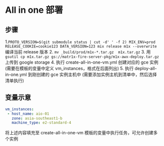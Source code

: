 # All in one 部署

## 步骤

 1.`PROTO_VERSION=$(git submodule status | cut -d' ' -f 2) MIX_ENV=prod RELEASE_COOKIE=cookie123 DATA_VERSION=123 mix release m1x --overwrite`  编译当前 release 版本
 2. `mv _build/prod/m1x-*.tar.gz  m1x.tar.gz`
 3. 用 `gsutil cp m1x.tar.gz gs://matr1x-fire-server-pkg/m1x-awx-deploy.tar.gz` 上传到 google storage
 4. 执行 create-all-in-one-vm.yml 创建对应的 gce 实例 (需要在模板的变量中定义 vm_instances，格式在后面列出)
 5. 执行 deploy-all-in-one.yml 到刚创建的 gce 实例主机中 (需要添加实例主机到清单中，然后选择清单执行)

## 变量示意
```yml
vm_instances:
 - host_name: aio-01
   zone: asia-southeast1-b
   machine_type: e2-standard-4
```

将上述内容填充至 create-all-in-one-vm 模板的变量中执行任务，可允许创建多个实例